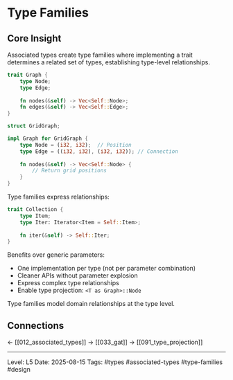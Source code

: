 # Type Families

## Core Insight
Associated types create type families where implementing a trait determines a related set of types, establishing type-level relationships.

```rust
trait Graph {
    type Node;
    type Edge;
    
    fn nodes(&self) -> Vec<Self::Node>;
    fn edges(&self) -> Vec<Self::Edge>;
}

struct GridGraph;

impl Graph for GridGraph {
    type Node = (i32, i32);  // Position
    type Edge = ((i32, i32), (i32, i32)); // Connection
    
    fn nodes(&self) -> Vec<Self::Node> {
        // Return grid positions
    }
}
```

Type families express relationships:
```rust
trait Collection {
    type Item;
    type Iter: Iterator<Item = Self::Item>;
    
    fn iter(&self) -> Self::Iter;
}
```

Benefits over generic parameters:
- One implementation per type (not per parameter combination)
- Cleaner APIs without parameter explosion
- Express complex type relationships
- Enable type projection: `<T as Graph>::Node`

Type families model domain relationships at the type level.

## Connections
← [[012_associated_types]]
→ [[033_gat]]
→ [[091_type_projection]]

---
Level: L5
Date: 2025-08-15
Tags: #types #associated-types #type-families #design